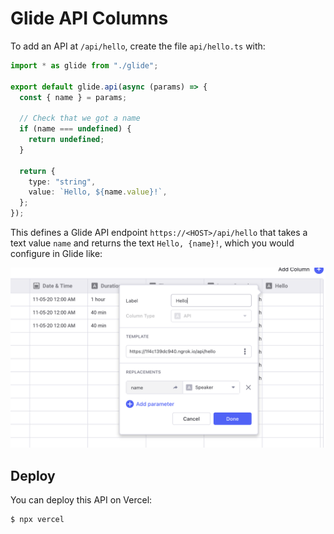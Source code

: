 # Glide API Columns

To add an API at `/api/hello`, create the file `api/hello.ts` with:

```ts
import * as glide from "./glide";

export default glide.api(async (params) => {
  const { name } = params;

  // Check that we got a name
  if (name === undefined) {
    return undefined;
  }

  return {
    type: "string",
    value: `Hello, ${name.value}!`,
  };
});
```

This defines a Glide API endpoint `https://<HOST>/api/hello` that takes a text value `name` and returns the text `Hello, {name}!`, which you would configure in Glide like:

![](public/column-config.png)

## Deploy

You can deploy this API on Vercel:

```shell
$ npx vercel
```
